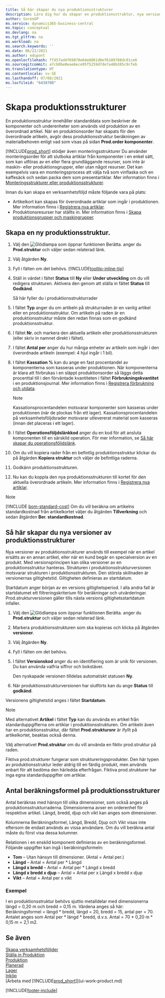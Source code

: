 ```yaml
---
title: Så här skapar du nya produktionsstrukturer
description: Lära dig hur du skapar en produktionsstruktur, nya versioner av en produktionsstruktur och hur du använder beräkningsformeln för antal.
author: SorenGP
ms.service: dynamics365-business-central
ms.topic: conceptual
ms.devlang: na
ms.tgt_pltfrm: na
ms.workload: na
ms.search.keywords: ''
ms.date: 06/22/2021
ms.author: edupont
ms.openlocfilehash: ffd57ed4f69870e04e8081d0ef6189788dc01ce6
ms.sourcegitcommit: a7cb0be8eae6ece95f5259d7de7a48b385c9cfeb
ms.translationtype: HT
ms.contentlocale: sv-SE
ms.lasthandoff: 07/08/2021
ms.locfileid: "6438708"
---
```

# <a name="create-production-boms"></a>Skapa produktionsstrukturer

En produktionsstruktur innehåller standarddata som beskriver de komponenter och underenheter som används vid produktion av en överordnad artikel. När en produktionsorder har skapats för den överordnade artikeln, avgör dess produktionsstruktur beräkningen av materialbehoven enligt vad som visas på sidan **Prod.order komponenter**.

[!INCLUDE[prod_short](includes/prod_short.md)] stödjer även monteringsstrukturer Du använder monteringsorder för att slutboka artiklar från komponenter i en enkel sätt, som kan utföras av en eller flera grundläggande resurser, som inte är maskin- eller produktionsgrupper, eller utan något resurser. Det kan exempelvis vara en monteringsprocess att välja två som vinflaska och en kaffesäck och sedan packa dem som presentartiklar. Mer information finns i [Monteringsstrukturer eller produktionsstrukturer](inventory-how-work-boms.md#assembly-boms-or-production-boms).  

Innan du kan skapa en verksamhetsföljd måste följande vara på plats:  

- Artikelkort kan skapas för överordnade artiklar som ingår i produktionen. Mer information finns i [Registrera nya artiklar](inventory-how-register-new-items.md).
- Produktionsresurser har ställts in. Mer information finns i [Skapa produktionsgrupper och maskingrupper](production-how-to-set-up-work-and-machine-centers.md).

## <a name="to-create-a-production-bom"></a>Skapa en ny produktionsstruktur.  
1. Välj den ![Glödlampa som öppnar funktionen Berätta.](media/ui-search/search_small.png "Berätta vad du vill göra") anger du **Prod.struktur** och väljer sedan relaterad länk.  
2. Välj åtgärden **Ny**.  
3. Fyll i fälten om det behövs. [!INCLUDE[tooltip-inline-tip](includes/tooltip-inline-tip_md.md)]
4. Ställ in värdet i fältet **Status** till **Ny** eller **Under utveckling** om du vill redigera strukturen. Aktivera den genom att ställa in fältet **Status** till **Godkänd**.  

    Så här fyller du i produktionsstrukturrader
5. I fältet **Typ** anger du om artikeln på strukturraden är en vanlig artikel eller en produktionsstruktur. Om artikeln på raden är en produktionsstruktur måste den redan finnas som en godkänd produktionsstruktur.  
6.  I fältet **Nr.** och markera den aktuella artikeln eller produktionsstrukturen (eller skriv in namnet direkt i fältet).  
7.  I fältet **Antal per** anger du hur många enheter av artikeln som ingår i den överordnade artikeln (exempel: 4 hjul ingår i 1 bil).  
8.  I fältet **Kassation %** kan du ange en fast procentandel av komponenterna som kasseras under produktionen. När komponenterna är klara att förbrukas i en släppt produktionsorder så läggs detta procenttal till i den förväntade kvantiteten i fältet **Förbrukningskvantitet** i en produktionsjournal. Mer information finns i [Registrera förbrukning och utdata](production-how-to-register-consumption-and-output.md).  

    > [!NOTE]  
    >  Kassationsprocentandelen motsvarar komponenter som kasseras under produktionen (när de plockas från ett lager). Kassationsprocentandelen på verksamhetsföljdsrader motsvarar utlevererat material som kasseras (innan det placeras i ett lager).  

9.  I fältet **Operationsföljdslänkkod** anger du en kod för att ansluta komponenten till en särskild operation. För mer information, se [Så här skapar du operationsföljdslänk](production-how-to-create-routings.md#to-create-routing-links).
10. Om du vill kopiera rader från en befintlig produktionsstruktur klickar du på åtgärden **Kopiera struktur** och väljer de befintliga raderna.  
11.  Godkänn produktionsstrukturen.  
12.  Nu kan du koppla den nya produktionsstrukturen till kortet för den aktuella överordnade artikeln. Mer information finns i [Registrera nya artiklar](inventory-how-register-new-items.md).  

> [!NOTE]  
> [!INCLUDE [bom-standard-cost](includes/bom-standard-cost.md)] Om du vill beräkna om artikelns standardkostnad från artikelkortet väljer du åtgärden **Tillverkning** och sedan åtgärden **Ber. standardkostnad**.  

## <a name="to-create-a-new-versions-of-a-production-bom"></a>Så här skapar du nya versioner av produktionsstrukturer
Nya versioner av produktionsstrukturer används till exempel när en artikel ersätts av en annan artikel, eller när en kund begär en specialversion av en produkt. Med versionsprincipen kan olika versioner av en produktionsstruktur hanteras. Strukturen i produktionsstrukturversionen motsvarar strukturen i produktionsstrukturen. Den största skillnaden är versionernas giltighetstid. Giltigheten definieras av startdatum.  

Startdatum anger början av en versions giltighetsperiod. I alla andra fall är startdatumet ett filtreringskriterium för beräkningar och utvärderingar. Prod.strukturversionen gäller tills nästa versions giltighetsstartdatum infaller.  

1.  Välj den ![Glödlampa som öppnar funktionen Berätta.](media/ui-search/search_small.png "Berätta vad du vill göra") anger du **Prod.struktur** och väljer sedan relaterad länk.  
2.  Markera produktionsstrukturen som ska kopieras och klicka på åtgärden **versioner**.  
3.  Välj åtgärden **Ny**.  
4. Fyll i fälten om det behövs.
5. I fältet **Versionskod** anger du en identifiering som är unik för versionen. Du kan använda valfria siffror och bokstäver.  

    Den nyskapade versionen tilldelas automatiskt statusen **Ny**.
6. När produktionsstrukturversionen har slutförts kan du ange **Status** till **godkänd**.  

Versionens giltighetstid anges i fältet **Startdatum**.  

> [!NOTE]  
>  Med alternativet **Artikel** i fältet **Typ** kan du använda en artikel från standarduppgifterna om artiklar i produktionsstrukturen. Om artikeln även har en produktionsstruktur, där fältet **Prod.struktursnr** är ifyllt på artikelkortet, beaktas också denna.  
>   
>  Välj alternativet **Prod.struktur** om du vill använda en fiktiv prod.struktur på raden.  
>   
>  Fiktiva prod.strukturer fungerar som struktureringsprodukter. Den här typen av produktionsstruktur leder aldrig till en färdig produkt, men används enbart för att bedöma den härledda efterfrågan. Fiktiva prod.strukturer har inga egna standarduppgifter om artiklar.

## <a name="quantity-calculation-formula-on-production-boms"></a>Antal beräkningsformel på produktionsstrukturer  
Antal beräknas med hänsyn till olika dimensioner, som också anges på produktionsstrukturraderna. Dimensionerna avser en orderenhet för respektive artikel. Längd, bredd, djup och vikt kan anges som dimensioner.  

Kolumnerna Beräkningsformel, Längd, Bredd, Djup och Vikt visas inte eftersom de endast används av vissa användare. Om du vill beräkna antal måste du först visa dessa kolumner.  

Relationen i en enskild komponent definieras av en beräkningsformel. Följande uppgifter kan ingå i beräkningsformeln:  

-  **Tom** – Utan hänsyn till dimensioner. (Antal = Antal per.)  
-  **Längd** – Antal = Antal per * Längd  
-  **Längd x bredd** – Antal = Antal per * Längd x bredd  
-  **Längd x bredd x djup** – Antal = Antal per x Längd x bredd x djup  
-  **Vikt** – Antal = Antal per x vikt  

### <a name="example"></a>Exempel  
I en produktionsstruktur behövs sjuttio metalldelar med dimensionerna längd = 0,20 m och bredd = 0,15 m. Värdena anges så här: Beräkningsformel = längd * bredd, längd = 20, bredd = 15, antal per = 70. Antalet anges som Antal per * längd * bredd, d.v.s. Antal = 70 * 0,20 m * 0,15 m = 2,1 m2.  

## <a name="see-also"></a>Se även  
[Skapa verksamhetsföljder](production-how-to-create-routings.md)   
[Ställa in Produktion](production-configure-production-processes.md)  
[Produktion](production-manage-manufacturing.md)    
[Planerad](production-planning.md)   
[Lager](inventory-manage-inventory.md)  
[Inköp](purchasing-manage-purchasing.md)  
[Arbeta med [!INCLUDE[prod_short](includes/prod_short.md)]](ui-work-product.md)


[!INCLUDE[footer-include](includes/footer-banner.md)]